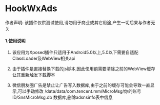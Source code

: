 # HookWxAds
作者声明: 该插件仅供测试使用,请勿用于商业或其它用途,产生一切后果与作者无关
#### 1.使用说明
 1. 该应用为Xposed插件只适用于Android5.0以上,5.0以下需要自适配ClassLoader及WebView相关api
 
 2. 由于插件是直接替换下载的js脚本,因此使用前需要清除之前的WebView缓存让其重新触发下载脚本
 
 3. 微信朋友圈广告是禁止让广告写入数据库,由于之前的缓存可能会导致一直显示,可以手动修改 /data/data/com.tencent.mm/MicroMsg/你的账号ID/SnsMicroMsg.db 数据库,删除adsnsinfo表中信息